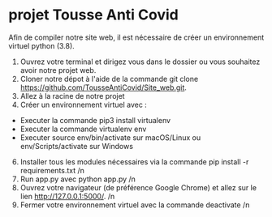 # projet Tousse Anti Covid


Afin de compiler notre site web, il est nécessaire de créer un environnement virtuel python (3.8).


1. Ouvrez votre terminal et dirigez vous dans le dossier ou vous souhaitez avoir notre projet web. 
2. Cloner notre dépot à l'aide de la commande git clone https://github.com/TousseAntiCovid/Site_web.git. 
4. Allez à la racine de notre projet
5. Créer un environnement virtuel avec :
  - Executer la commande pip3 install virtualenv
  - Executer la commande virtualenv env
  - Executer source env/bin/activate sur macOS/Linux ou env/Scripts/activate sur Windows
6. Installer tous les modules nécessaires via la commande pip install -r requirements.txt /n
7. Run app.py avec python app.py /n
8. Ouvrez votre navigateur (de préférence Google Chrome) et allez sur le lien http://127.0.0.1:5000/. /n
9. Fermer votre environnement virtuel avec la commande deactivate /n


